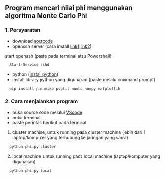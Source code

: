 ## Program mencari nilai phi menggunakan algoritma Monte Carlo Phi

### 1. Persyaratan
- download [sourcode](https://github.com/mhdhfzz/parallel-computing/archive/refs/heads/main.zip) 
- openssh server (cara install [link1](https://learn.microsoft.com/en-us/windows-server/administration/openssh/openssh_install_firstuse?tabs=gui)|[link2](https://winaero.com/enable-openssh-server-windows-10/))

start openssh (paste pada terminal atau Powershell)
```bash
  Start-Service sshd
```
- python ([install python](https://www.python.org/downloads/))
- install library python yang digunakan (paste melalu command prompt)
```bash
  pip install paramiko psutil numba numpy matplotlib
```

### 2. Cara menjalankan program
- buka source code melalui [VScode](https://code.visualstudio.com/download)
- buka terminal
- paste perintah berikut pada terminal
1.  cluster machine, untuk running pada cluster machine (lebih dari 1 laptop/komputer yang terhubung ke jaringan yang sama)
```bash
  python phi.py cluster
```
2.  local machine, untuk running pada local machine (laptop/komputer yang digunakan)
```bash
  python phi.py local
```
